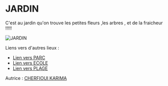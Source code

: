 # JARDIN
C'est au jardin qu'on trouve les petites fleurs ,les arbres , et de la fraicheur !!!!!

![JARDIN](https://www.detentejardin.com/sites/art-de-vivre/files/dj_jardin_keukenhof_bulbes.jpg)

Liens vers d'autres lieux :

- [Lien vers PARC ](PARC.md)
- [Lien vers ECOLE](ECOLE.md)
- [Lien vers PLAGE](PLAGE.md)

Autrice : [CHERFIOUI KARIMA](https://github.com/karima2699)
